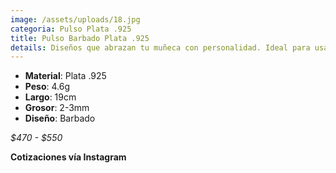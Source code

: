 ```yaml
---
image: /assets/uploads/18.jpg
categoria: Pulso Plata .925
title: Pulso Barbado Plata .925
details: Diseños que abrazan tu muñeca con personalidad. Ideal para usar todos los días.
---
```

* **Material**: Plata .925
* **Peso**: 4.6g
* **Largo**: 19cm
* **G﻿rosor**: 2-3mm
* **Diseño**: Barbado

*$﻿470 - $550*

**Cotizaciones vía Instagram**